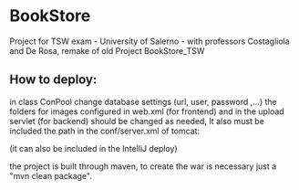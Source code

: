 # BookStore
Project for TSW exam - University of Salerno - with professors Costagliola and De Rosa, remake of old Project BookStore_TSW

## How to deploy:
in class ConPool change database settings (url, user, password ,...)
the folders for images configured in web.xml (for frontend) and in the upload servlet (for backend) should be changed as needed,
It also must be included the path in the conf/server.xml of tomcat:
  <Context docBase="Path\to\product\floder" path="/BookStore/immagini/prodotti"/>
	<Context docBase="Path\to\author\folder" path="/BookStore/immagini/autori"/>
  
  (it can also be included in the IntelliJ deploy)
  
  the project is built through maven, to create the war is necessary just a "mvn clean package".
